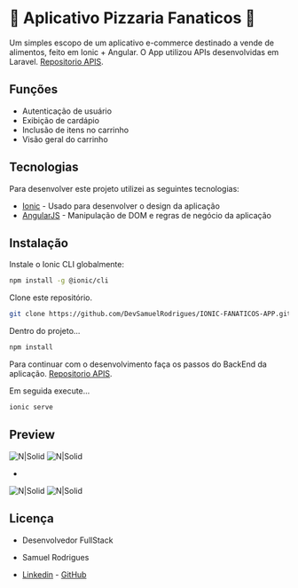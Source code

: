 # 🍕 Aplicativo Pizzaria Fanaticos 🍕

Um simples escopo de um aplicativo e-commerce destinado a vende de alimentos, feito em Ionic + Angular.
O App utilizou APIs desenvolvidas em Laravel. [Repositorio APIS](https://github.com/DevSamuelRodrigues/LARAVEL-FANATICOS-API).

## Funções

- Autenticação de usuário
- Exibição de cardápio
- Inclusão de itens no carrinho
- Visão geral do carrinho


## Tecnologias

Para desenvolver este projeto utilizei as seguintes tecnologias:

- [Ionic] - Usado para desenvolver o design da aplicação
- [AngularJS] - Manipulação de DOM e regras de negócio da aplicação


## Instalação


Instale o Ionic CLI globalmente:
```sh
npm install -g @ionic/cli
```

Clone este repositório.
```sh
git clone https://github.com/DevSamuelRodrigues/IONIC-FANATICOS-APP.git
```

Dentro do projeto...

```sh
npm install
```

Para continuar com o desenvolvimento faça os passos do BackEnd da aplicação. [Repositorio APIS](https://github.com/DevSamuelRodrigues/LARAVEL-FANATICOS-API).

Em seguida execute...

```sh
ionic serve
```

## Preview

![N|Solid](https://i.imgur.com/W0Kmo38.png)      ![N|Solid](https://i.imgur.com/WvDJ1Ox.png) 

-

![N|Solid](https://i.imgur.com/DhnQ2KT.png)     ![N|Solid](https://i.imgur.com/MJ2aPtU.png) 

## Licença
- Desenvolvedor FullStack
- Samuel Rodrigues
- [Linkedin] - [GitHub] 





   [AngularJS]: <http://angularjs.org>
   [Ionic]: <https://ionicframework.com>
   [Linkedin]: <https://www.linkedin.com/in/samuelrodrigues18>
   [GitHub]: <https://github.com/DevSamuelRodrigues>

